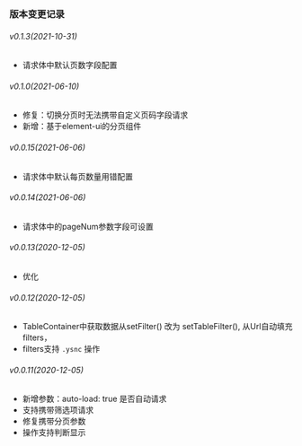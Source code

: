 ### 版本变更记录
###### v0.1.3(2021-10-31)

* 请求体中默认页数字段配置

###### v0.1.0(2021-06-10)

* 修复：切换分页时无法携带自定义页码字段请求
* 新增：基于element-ui的分页组件

###### v0.0.15(2021-06-06)

* 请求体中默认每页数量用错配置

###### v0.0.14(2021-06-06)

* 请求体中的pageNum参数字段可设置

###### v0.0.13(2020-12-05)

* 优化

###### v0.0.12(2020-12-05)

* TableContainer中获取数据从setFilter() 改为 setTableFilter(), 从Url自动填充filters，
* filters支持 `.ysnc` 操作

###### v0.0.11(2020-12-05)

* 新增参数：auto-load: true 是否自动请求
* 支持携带筛选项请求
* 修复携带分页参数
* 操作支持判断显示
